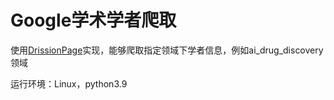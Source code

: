 # Google学术学者爬取

使用[DrissionPage](https://www.drissionpage.cn/)实现，能够爬取指定领域下学者信息，例如ai_drug_discovery领域

运行环境：Linux，python3.9
